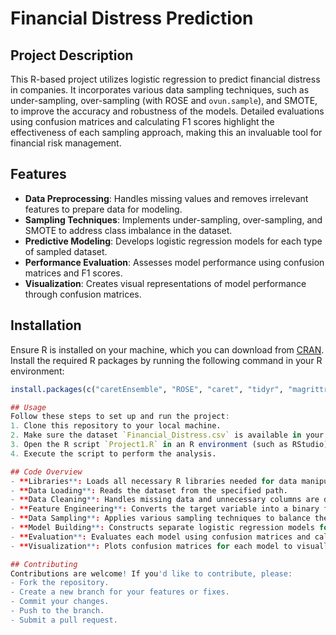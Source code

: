 # Financial Distress Prediction

## Project Description
This R-based project utilizes logistic regression to predict financial distress in companies. It incorporates various data sampling techniques, such as under-sampling, over-sampling (with ROSE and `ovun.sample`), and SMOTE, to improve the accuracy and robustness of the models. Detailed evaluations using confusion matrices and calculating F1 scores highlight the effectiveness of each sampling approach, making this an invaluable tool for financial risk management.

## Features
- **Data Preprocessing**: Handles missing values and removes irrelevant features to prepare data for modeling.
- **Sampling Techniques**: Implements under-sampling, over-sampling, and SMOTE to address class imbalance in the dataset.
- **Predictive Modeling**: Develops logistic regression models for each type of sampled dataset.
- **Performance Evaluation**: Assesses model performance using confusion matrices and F1 scores.
- **Visualization**: Creates visual representations of model performance through confusion matrices.

## Installation
Ensure R is installed on your machine, which you can download from [CRAN](https://cran.r-project.org/). Install the required R packages by running the following command in your R environment:
```R
install.packages(c("caretEnsemble", "ROSE", "caret", "tidyr", "magrittr", "DMwR2", "smotefamily", "tidyverse", "DataExplorer", "ggcorrplot", "psych", "dplyr", "randomForest", "pROC", "knitr"))

## Usage
Follow these steps to set up and run the project:
1. Clone this repository to your local machine.
2. Make sure the dataset `Financial_Distress.csv` is available in your project directory, or update the dataset path in the script as necessary.
3. Open the R script `Project1.R` in an R environment (such as RStudio).
4. Execute the script to perform the analysis.

## Code Overview
- **Libraries**: Loads all necessary R libraries needed for data manipulation, modeling, and visualization.
- **Data Loading**: Reads the dataset from the specified path.
- **Data Cleaning**: Handles missing data and unnecessary columns are dropped.
- **Feature Engineering**: Converts the target variable into a binary format suitable for logistic regression.
- **Data Sampling**: Applies various sampling techniques to balance the training data.
- **Model Building**: Constructs separate logistic regression models for each sampling dataset.
- **Evaluation**: Evaluates each model using confusion matrices and calculates F1 scores.
- **Visualization**: Plots confusion matrices for each model to visually assess performance.

## Contributing
Contributions are welcome! If you'd like to contribute, please:
- Fork the repository.
- Create a new branch for your features or fixes.
- Commit your changes.
- Push to the branch.
- Submit a pull request.
